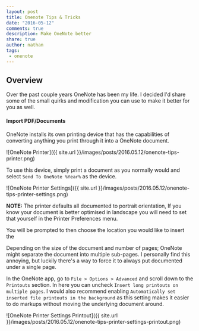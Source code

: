 ```yaml
---
layout: post
title: Onenote Tips & Tricks
date: "2016-05-12"
comments: true
description: Make OneNote better
share: true
author: nathan
tags:
 - onenote
---
```


## Overview

Over the past couple years OneNote has been my life. I decided I'd share some of the small quirks and modification you can use to make it better for you as well.

#### Import PDF/Documents

OneNote installs its own printing device that has the capabilities of converting anything you print through it into a OneNote document.

![OneNote Printer]({{ site.url }}/images/posts/2016.05.12/onenote-tips-printer.png)

To use this device, simply print a document as you normally would and select `Send To OneNote %Year%` as the device.

![OneNote Printer Settings]({{ site.url }}/images/posts/2016.05.12/onenote-tips-printer-settings.png)

**NOTE:** The printer defaults all documented to portrait orientation, If you know your document is better optimised in landscape you will need to set that yourself in the Printer Preferences menu.

You will be prompted to then choose the location you would like to insert the

Depending on the size of the document and number of pages; OneNote might separate the document into multiple sub-pages. I personally find this annoying, but luckily there's a way to force it to always put documented under a single page.

In the OneNote app, go to `File > Options > Advanced` and scroll down to the `Printouts` section. In here you can uncheck `Insert long printouts on multiple pages`. I would also recommend enabling `Automatically set inserted file printouts in the background` as this setting makes it easier to do markups without moving the underlying document around.

![OneNote Printer Settings Printout]({{ site.url }}/images/posts/2016.05.12/onenote-tips-printer-settings-printout.png)